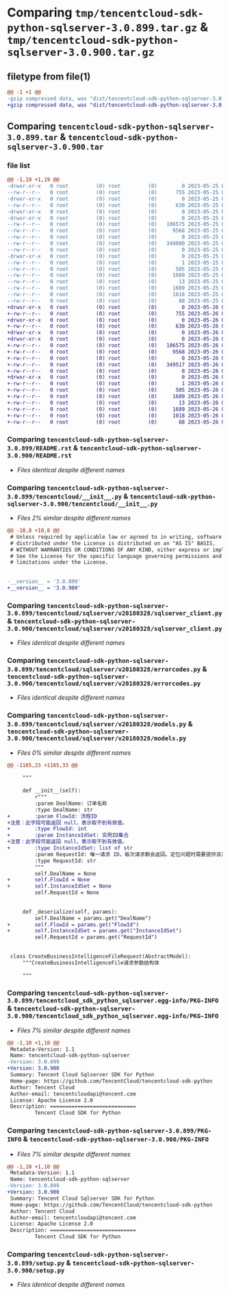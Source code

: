 # Comparing `tmp/tencentcloud-sdk-python-sqlserver-3.0.899.tar.gz` & `tmp/tencentcloud-sdk-python-sqlserver-3.0.900.tar.gz`

## filetype from file(1)

```diff
@@ -1 +1 @@
-gzip compressed data, was "dist/tencentcloud-sdk-python-sqlserver-3.0.899.tar", last modified: Thu May 25 00:35:07 2023, max compression
+gzip compressed data, was "dist/tencentcloud-sdk-python-sqlserver-3.0.900.tar", last modified: Fri May 26 02:26:33 2023, max compression
```

## Comparing `tencentcloud-sdk-python-sqlserver-3.0.899.tar` & `tencentcloud-sdk-python-sqlserver-3.0.900.tar`

### file list

```diff
@@ -1,19 +1,19 @@
-drwxr-xr-x   0 root         (0) root         (0)        0 2023-05-25 00:35:07.000000 tencentcloud-sdk-python-sqlserver-3.0.899/
--rw-r--r--   0 root         (0) root         (0)      755 2023-05-25 00:35:06.000000 tencentcloud-sdk-python-sqlserver-3.0.899/README.rst
-drwxr-xr-x   0 root         (0) root         (0)        0 2023-05-25 00:35:07.000000 tencentcloud-sdk-python-sqlserver-3.0.899/tencentcloud/
--rw-r--r--   0 root         (0) root         (0)      630 2023-05-25 00:35:06.000000 tencentcloud-sdk-python-sqlserver-3.0.899/tencentcloud/__init__.py
-drwxr-xr-x   0 root         (0) root         (0)        0 2023-05-25 00:35:07.000000 tencentcloud-sdk-python-sqlserver-3.0.899/tencentcloud/sqlserver/
-drwxr-xr-x   0 root         (0) root         (0)        0 2023-05-25 00:35:07.000000 tencentcloud-sdk-python-sqlserver-3.0.899/tencentcloud/sqlserver/v20180328/
--rw-r--r--   0 root         (0) root         (0)   106575 2023-05-25 00:35:06.000000 tencentcloud-sdk-python-sqlserver-3.0.899/tencentcloud/sqlserver/v20180328/sqlserver_client.py
--rw-r--r--   0 root         (0) root         (0)     9568 2023-05-25 00:35:06.000000 tencentcloud-sdk-python-sqlserver-3.0.899/tencentcloud/sqlserver/v20180328/errorcodes.py
--rw-r--r--   0 root         (0) root         (0)        0 2023-05-25 00:35:06.000000 tencentcloud-sdk-python-sqlserver-3.0.899/tencentcloud/sqlserver/v20180328/__init__.py
--rw-r--r--   0 root         (0) root         (0)   349080 2023-05-25 00:35:06.000000 tencentcloud-sdk-python-sqlserver-3.0.899/tencentcloud/sqlserver/v20180328/models.py
--rw-r--r--   0 root         (0) root         (0)        0 2023-05-25 00:35:06.000000 tencentcloud-sdk-python-sqlserver-3.0.899/tencentcloud/sqlserver/__init__.py
-drwxr-xr-x   0 root         (0) root         (0)        0 2023-05-25 00:35:07.000000 tencentcloud-sdk-python-sqlserver-3.0.899/tencentcloud_sdk_python_sqlserver.egg-info/
--rw-r--r--   0 root         (0) root         (0)        1 2023-05-25 00:35:07.000000 tencentcloud-sdk-python-sqlserver-3.0.899/tencentcloud_sdk_python_sqlserver.egg-info/dependency_links.txt
--rw-r--r--   0 root         (0) root         (0)      505 2023-05-25 00:35:07.000000 tencentcloud-sdk-python-sqlserver-3.0.899/tencentcloud_sdk_python_sqlserver.egg-info/SOURCES.txt
--rw-r--r--   0 root         (0) root         (0)     1689 2023-05-25 00:35:07.000000 tencentcloud-sdk-python-sqlserver-3.0.899/tencentcloud_sdk_python_sqlserver.egg-info/PKG-INFO
--rw-r--r--   0 root         (0) root         (0)       13 2023-05-25 00:35:07.000000 tencentcloud-sdk-python-sqlserver-3.0.899/tencentcloud_sdk_python_sqlserver.egg-info/top_level.txt
--rw-r--r--   0 root         (0) root         (0)     1689 2023-05-25 00:35:07.000000 tencentcloud-sdk-python-sqlserver-3.0.899/PKG-INFO
--rw-r--r--   0 root         (0) root         (0)     1018 2023-05-25 00:35:06.000000 tencentcloud-sdk-python-sqlserver-3.0.899/setup.py
--rw-r--r--   0 root         (0) root         (0)       88 2023-05-25 00:35:07.000000 tencentcloud-sdk-python-sqlserver-3.0.899/setup.cfg
+drwxr-xr-x   0 root         (0) root         (0)        0 2023-05-26 02:26:33.000000 tencentcloud-sdk-python-sqlserver-3.0.900/
+-rw-r--r--   0 root         (0) root         (0)      755 2023-05-26 02:26:33.000000 tencentcloud-sdk-python-sqlserver-3.0.900/README.rst
+drwxr-xr-x   0 root         (0) root         (0)        0 2023-05-26 02:26:33.000000 tencentcloud-sdk-python-sqlserver-3.0.900/tencentcloud/
+-rw-r--r--   0 root         (0) root         (0)      630 2023-05-26 02:26:33.000000 tencentcloud-sdk-python-sqlserver-3.0.900/tencentcloud/__init__.py
+drwxr-xr-x   0 root         (0) root         (0)        0 2023-05-26 02:26:33.000000 tencentcloud-sdk-python-sqlserver-3.0.900/tencentcloud/sqlserver/
+drwxr-xr-x   0 root         (0) root         (0)        0 2023-05-26 02:26:33.000000 tencentcloud-sdk-python-sqlserver-3.0.900/tencentcloud/sqlserver/v20180328/
+-rw-r--r--   0 root         (0) root         (0)   106575 2023-05-26 02:26:33.000000 tencentcloud-sdk-python-sqlserver-3.0.900/tencentcloud/sqlserver/v20180328/sqlserver_client.py
+-rw-r--r--   0 root         (0) root         (0)     9568 2023-05-26 02:26:33.000000 tencentcloud-sdk-python-sqlserver-3.0.900/tencentcloud/sqlserver/v20180328/errorcodes.py
+-rw-r--r--   0 root         (0) root         (0)        0 2023-05-26 02:26:33.000000 tencentcloud-sdk-python-sqlserver-3.0.900/tencentcloud/sqlserver/v20180328/__init__.py
+-rw-r--r--   0 root         (0) root         (0)   349517 2023-05-26 02:26:33.000000 tencentcloud-sdk-python-sqlserver-3.0.900/tencentcloud/sqlserver/v20180328/models.py
+-rw-r--r--   0 root         (0) root         (0)        0 2023-05-26 02:26:33.000000 tencentcloud-sdk-python-sqlserver-3.0.900/tencentcloud/sqlserver/__init__.py
+drwxr-xr-x   0 root         (0) root         (0)        0 2023-05-26 02:26:33.000000 tencentcloud-sdk-python-sqlserver-3.0.900/tencentcloud_sdk_python_sqlserver.egg-info/
+-rw-r--r--   0 root         (0) root         (0)        1 2023-05-26 02:26:33.000000 tencentcloud-sdk-python-sqlserver-3.0.900/tencentcloud_sdk_python_sqlserver.egg-info/dependency_links.txt
+-rw-r--r--   0 root         (0) root         (0)      505 2023-05-26 02:26:33.000000 tencentcloud-sdk-python-sqlserver-3.0.900/tencentcloud_sdk_python_sqlserver.egg-info/SOURCES.txt
+-rw-r--r--   0 root         (0) root         (0)     1689 2023-05-26 02:26:33.000000 tencentcloud-sdk-python-sqlserver-3.0.900/tencentcloud_sdk_python_sqlserver.egg-info/PKG-INFO
+-rw-r--r--   0 root         (0) root         (0)       13 2023-05-26 02:26:33.000000 tencentcloud-sdk-python-sqlserver-3.0.900/tencentcloud_sdk_python_sqlserver.egg-info/top_level.txt
+-rw-r--r--   0 root         (0) root         (0)     1689 2023-05-26 02:26:33.000000 tencentcloud-sdk-python-sqlserver-3.0.900/PKG-INFO
+-rw-r--r--   0 root         (0) root         (0)     1018 2023-05-26 02:26:33.000000 tencentcloud-sdk-python-sqlserver-3.0.900/setup.py
+-rw-r--r--   0 root         (0) root         (0)       88 2023-05-26 02:26:33.000000 tencentcloud-sdk-python-sqlserver-3.0.900/setup.cfg
```

### Comparing `tencentcloud-sdk-python-sqlserver-3.0.899/README.rst` & `tencentcloud-sdk-python-sqlserver-3.0.900/README.rst`

 * *Files identical despite different names*

### Comparing `tencentcloud-sdk-python-sqlserver-3.0.899/tencentcloud/__init__.py` & `tencentcloud-sdk-python-sqlserver-3.0.900/tencentcloud/__init__.py`

 * *Files 2% similar despite different names*

```diff
@@ -10,8 +10,8 @@
 # Unless required by applicable law or agreed to in writing, software
 # distributed under the License is distributed on an "AS IS" BASIS,
 # WITHOUT WARRANTIES OR CONDITIONS OF ANY KIND, either express or implied.
 # See the License for the specific language governing permissions and
 # limitations under the License.
 
 
-__version__ = '3.0.899'
+__version__ = '3.0.900'
```

### Comparing `tencentcloud-sdk-python-sqlserver-3.0.899/tencentcloud/sqlserver/v20180328/sqlserver_client.py` & `tencentcloud-sdk-python-sqlserver-3.0.900/tencentcloud/sqlserver/v20180328/sqlserver_client.py`

 * *Files identical despite different names*

### Comparing `tencentcloud-sdk-python-sqlserver-3.0.899/tencentcloud/sqlserver/v20180328/errorcodes.py` & `tencentcloud-sdk-python-sqlserver-3.0.900/tencentcloud/sqlserver/v20180328/errorcodes.py`

 * *Files identical despite different names*

### Comparing `tencentcloud-sdk-python-sqlserver-3.0.899/tencentcloud/sqlserver/v20180328/models.py` & `tencentcloud-sdk-python-sqlserver-3.0.900/tencentcloud/sqlserver/v20180328/models.py`

 * *Files 0% similar despite different names*

```diff
@@ -1165,23 +1165,33 @@
 
     """
 
     def __init__(self):
         r"""
         :param DealName: 订单名称
         :type DealName: str
+        :param FlowId: 流程ID
+注意：此字段可能返回 null，表示取不到有效值。
+        :type FlowId: int
+        :param InstanceIdSet: 实例ID集合
+注意：此字段可能返回 null，表示取不到有效值。
+        :type InstanceIdSet: list of str
         :param RequestId: 唯一请求 ID，每次请求都会返回。定位问题时需要提供该次请求的 RequestId。
         :type RequestId: str
         """
         self.DealName = None
+        self.FlowId = None
+        self.InstanceIdSet = None
         self.RequestId = None
 
 
     def _deserialize(self, params):
         self.DealName = params.get("DealName")
+        self.FlowId = params.get("FlowId")
+        self.InstanceIdSet = params.get("InstanceIdSet")
         self.RequestId = params.get("RequestId")
 
 
 class CreateBusinessIntelligenceFileRequest(AbstractModel):
     """CreateBusinessIntelligenceFile请求参数结构体
 
     """
```

### Comparing `tencentcloud-sdk-python-sqlserver-3.0.899/tencentcloud_sdk_python_sqlserver.egg-info/PKG-INFO` & `tencentcloud-sdk-python-sqlserver-3.0.900/tencentcloud_sdk_python_sqlserver.egg-info/PKG-INFO`

 * *Files 7% similar despite different names*

```diff
@@ -1,10 +1,10 @@
 Metadata-Version: 1.1
 Name: tencentcloud-sdk-python-sqlserver
-Version: 3.0.899
+Version: 3.0.900
 Summary: Tencent Cloud Sqlserver SDK for Python
 Home-page: https://github.com/TencentCloud/tencentcloud-sdk-python
 Author: Tencent Cloud
 Author-email: tencentcloudapi@tencent.com
 License: Apache License 2.0
 Description: ============================
         Tencent Cloud SDK for Python
```

### Comparing `tencentcloud-sdk-python-sqlserver-3.0.899/PKG-INFO` & `tencentcloud-sdk-python-sqlserver-3.0.900/PKG-INFO`

 * *Files 7% similar despite different names*

```diff
@@ -1,10 +1,10 @@
 Metadata-Version: 1.1
 Name: tencentcloud-sdk-python-sqlserver
-Version: 3.0.899
+Version: 3.0.900
 Summary: Tencent Cloud Sqlserver SDK for Python
 Home-page: https://github.com/TencentCloud/tencentcloud-sdk-python
 Author: Tencent Cloud
 Author-email: tencentcloudapi@tencent.com
 License: Apache License 2.0
 Description: ============================
         Tencent Cloud SDK for Python
```

### Comparing `tencentcloud-sdk-python-sqlserver-3.0.899/setup.py` & `tencentcloud-sdk-python-sqlserver-3.0.900/setup.py`

 * *Files identical despite different names*

